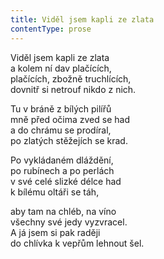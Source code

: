 ```yaml
---
title: Viděl jsem kapli ze zlata
contentType: prose
---
```


<section>

Viděl jsem kapli ze zlata  
a kolem ní dav plačících,  
plačících, zbožně truchlících,  
dovnitř si netrouf nikdo z nich.

Tu v bráně z bílých pilířů  
mně před očima zved se had  
a do chrámu se prodíral,  
po zlatých stěžejích se krad.

Po vykládaném dláždění,  
po rubínech a po perlách  
v své celé slizké délce had  
k bílému oltáři se táh,

aby tam na chléb, na víno  
všechny své jedy vyzvracel.  
A já jsem si pak raději  
do chlívka k vepřům lehnout šel.

</section>
